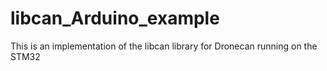 # libcan_Arduino_example
This is an implementation of the libcan library for Dronecan running on the STM32

